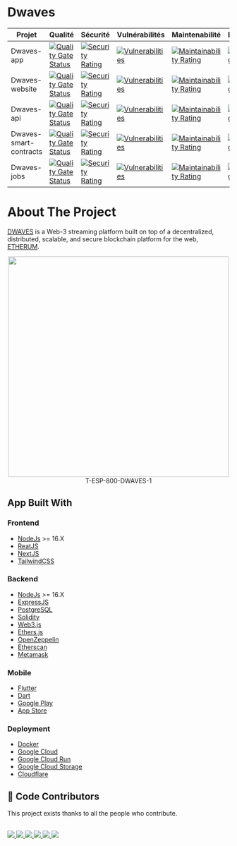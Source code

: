 # Dwaves 

| Projet | Qualité | Sécurité | Vulnérabilités | Maintenabilité | Bugs |
|--------|---------|----------|----------------|----------------|------|
| Dwaves-app | [![Quality Gate Status](https://sonarcloud.io/api/project_badges/measure?project=dwaves-app&metric=alert_status)](https://sonarcloud.io/summary/new_code?id=dwaves-app) | [![Security Rating](https://sonarcloud.io/api/project_badges/measure?project=dwaves-app&metric=security_rating)](https://sonarcloud.io/summary/new_code?id=dwaves-app) | [![Vulnerabilities](https://sonarcloud.io/api/project_badges/measure?project=dwaves-app&metric=vulnerabilities)](https://sonarcloud.io/summary/new_code?id=dwaves-app) | [![Maintainability Rating](https://sonarcloud.io/api/project_badges/measure?project=dwaves-app&metric=sqale_rating)](https://sonarcloud.io/summary/new_code?id=dwaves-app) | [![Bugs](https://sonarcloud.io/api/project_badges/measure?project=dwaves-app&metric=bugs)](https://sonarcloud.io/summary/new_code?id=dwaves-app) |
| Dwaves-website | [![Quality Gate Status](https://sonarcloud.io/api/project_badges/measure?project=dwaves-website&metric=alert_status)](https://sonarcloud.io/summary/new_code?id=dwaves-website) | [![Security Rating](https://sonarcloud.io/api/project_badges/measure?project=dwaves-website&metric=security_rating)](https://sonarcloud.io/summary/new_code?id=dwaves-website) | [![Vulnerabilities](https://sonarcloud.io/api/project_badges/measure?project=dwaves-website&metric=vulnerabilities)](https://sonarcloud.io/summary/new_code?id=dwaves-website) | [![Maintainability Rating](https://sonarcloud.io/api/project_badges/measure?project=dwaves-website&metric=sqale_rating)](https://sonarcloud.io/summary/new_code?id=dwaves-website) | [![Bugs](https://sonarcloud.io/api/project_badges/measure?project=dwaves-app&metric=bugs)](https://sonarcloud.io/summary/new_code?id=dwaves-website) |
| Dwaves-api | [![Quality Gate Status](https://sonarcloud.io/api/project_badges/measure?project=dwaves-api&metric=alert_status)](https://sonarcloud.io/summary/new_code?id=dwaves-api) | [![Security Rating](https://sonarcloud.io/api/project_badges/measure?project=dwaves-api&metric=security_rating)](https://sonarcloud.io/summary/new_code?id=dwaves-api) | [![Vulnerabilities](https://sonarcloud.io/api/project_badges/measure?project=dwaves-api&metric=vulnerabilities)](https://sonarcloud.io/summary/new_code?id=dwaves-api) | [![Maintainability Rating](https://sonarcloud.io/api/project_badges/measure?project=dwaves-api&metric=sqale_rating)](https://sonarcloud.io/summary/new_code?id=dwaves-api) | [![Bugs](https://sonarcloud.io/api/project_badges/measure?project=dwaves-api&metric=bugs)](https://sonarcloud.io/summary/new_code?id=dwaves-api) |
| Dwaves-smart-contracts | [![Quality Gate Status](https://sonarcloud.io/api/project_badges/measure?project=dwaves-smart-contracts&metric=alert_status)](https://sonarcloud.io/summary/new_code?id=dwaves-smart-contracts) | [![Security Rating](https://sonarcloud.io/api/project_badges/measure?project=dwaves-smart-contracts&metric=security_rating)](https://sonarcloud.io/summary/new_code?id=dwaves-smart-contracts) | [![Vulnerabilities](https://sonarcloud.io/api/project_badges/measure?project=dwaves-smart-contracts&metric=vulnerabilities)](https://sonarcloud.io/summary/new_code?id=dwaves-smart-contracts) | [![Maintainability Rating](https://sonarcloud.io/api/project_badges/measure?project=dwaves-smart-contracts&metric=sqale_rating)](https://sonarcloud.io/summary/new_code?id=dwaves-smart-contracts) | [![Bugs](https://sonarcloud.io/api/project_badges/measure?project=dwaves-smart-contracts&metric=bugs)](https://sonarcloud.io/summary/new_code?id=dwaves-smart-contracts) |
| Dwaves-jobs | [![Quality Gate Status](https://sonarcloud.io/api/project_badges/measure?project=dwaves-jobs&metric=alert_status)](https://sonarcloud.io/summary/new_code?id=dwaves-jobs) | [![Security Rating](https://sonarcloud.io/api/project_badges/measure?project=dwaves-jobs&metric=security_rating)](https://sonarcloud.io/summary/new_code?id=dwaves-jobs) | [![Vulnerabilities](https://sonarcloud.io/api/project_badges/measure?project=dwaves-jobs&metric=vulnerabilities)](https://sonarcloud.io/summary/new_code?id=dwaves-jobs) | [![Maintainability Rating](https://sonarcloud.io/api/project_badges/measure?project=dwaves-jobs&metric=sqale_rating)](https://sonarcloud.io/summary/new_code?id=dwaves-jobs) | [![Bugs](https://sonarcloud.io/api/project_badges/measure?project=dwaves-jobs&metric=bugs)](https://sonarcloud.io/summary/new_code?id=dwaves-jobs) |

# About The Project

[DWAVES](https://dwaves.com) is a Web-3 streaming platform  built on top of a decentralized, distributed, scalable, and secure blockchain platform for the web, [ETHERUM](https://ethereum.org).

<p align="center">
<!-- PROJECT LOGO -->
<img src="https://cdn.discordapp.com/attachments/938867910972153896/939559536669376522/unknown.png" width="500">
<br/>
T-ESP-800-DWAVES-1
</p>

## App Built With

### Frontend

- [NodeJs](https://nodejs.org/en/) >= 16.X
- [ReatJS](https://fr.reactjs.org/) 
- [NextJS](https://nextjs.org/)
- [TailwindCSS](https://tailwindcss.com/)

### Backend

- [NodeJs](https://nodejs.org/en/) >= 16.X
- [ExpressJS](https://expressjs.com/fr/)
- [PostgreSQL](https://www.postgresql.org/)
- [Solidity](https://docs.soliditylang.org/en/v0.8.10/)
- [Web3.js](https://web3js.readthedocs.io/en/v1.5.2/)
- [Ethers.js](https://docs.ethers.io/v5/)
- [OpenZeppelin](https://docs.openzeppelin.com/contracts/4.x/)
- [Etherscan](https://etherscan.io/)
- [Metamask](https://metamask.io/)

### Mobile

- [Flutter](https://flutter.dev/)
- [Dart](https://dart.dev/)
- [Google Play](https://play.google.com/store/apps/details?id=com.dwaves.app)
- [App Store](https://apps.apple.com/us/app/dwaves/id1581000000)

### Deployment

- [Docker](https://www.docker.com/)
- [Google Cloud](https://cloud.google.com/)
- [Google Cloud Run](https://cloud.google.com/run)
- [Google Cloud Storage](https://cloud.google.com/storage)
- [Cloudflare](https://www.cloudflare.com/)



## 🤝 Code Contributors

This project exists thanks to all the people who contribute.

<br/>
<a href="https://github.com/Wbebey">
  <img src="https://github.com/Wbebey.png?size=100">
</a>
<a href="https://github.com/alexandre-pinon">
  <img src="https://github.com/alexandre-pinon.png?size=100">
</a>
<a href="https://github.com/Keisay">
  <img src="https://github.com/Keisay.png?size=100">
</a>
<a href="https://github.com/FroggEater">
  <img src="https://github.com/FroggEater.png?size=100">
</a>
<a href="https://github.com/BryanSeychelles">
  <img src="https://github.com/BryanSeychelles.png?size=100">
</a>
<a href="https://github.com/TharickABDUL">
  <img src="https://github.com/TharickABDUL.png?size=100">
</a>
